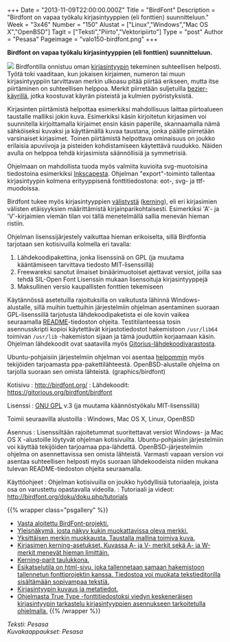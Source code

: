 +++
Date = "2013-11-09T22:00:00.000Z"
Title = "BirdFont"
Description = "Birdfont on vapaa työkalu kirjasintyyppien (eli fonttien) suunnitteluun."
Week = "3x46"
Number = "150"
Alustat = ["Linux","Windows","Mac OS X","OpenBSD"]
Tagit = ["Teksti","Piirto","Vektoripiirto"]
Type = "post"
Author = "Pesasa"
Pageimage = "valo150-birdfont.png"
+++


**Birdfont on vapaa työkalu kirjasintyyppien (eli fonttien)
suunnitteluun.**

![ ](/images/valo150-birdfont.png "fig:valo150-birdfont.png") Birdfontilla
onnistuu oman
[kirjasintyypin](https://fi.wikipedia.org/wiki/Kirjasintyyppi) tekeminen
suhteellisen helposti. Työtä toki vaaditaan, kun jokaisen kirjaimen,
numeron tai muun kirjasintyyppiin tarvittavan merkin ulkoasu pitää
piirtää erikseen, mutta itse piirtäminen on suhteellisen helppoa. Merkit
piirretään suljetuilla
[bezier-käyrillä](https://fi.wikipedia.org/wiki/B%C3%A9zier-k%C3%A4yr%C3%A4),
jotka koostuvat käyrän pisteistä ja kulmien pyöristyksistä.

Kirjasinten piirtämistä helpottaa esimerkiksi mahdollisuus laittaa
piirtoalueen taustalle malliksi jokin kuva. Esimerkiksi käsin
kirjoitetun kirjasimen voi suunnitella kirjoittamalla kirjaimet ensin
käsin paperille, skannaamalla nämä sähköiseksi kuvaksi ja käyttämällä
kuvaa taustana, jonka päälle piirretään varsinaiset kirjasimet. Toinen
piirtämistä helpottava ominaisuus on joukko erilaisia apuviivoja ja
pisteiden kohdistamiseen käytettävä ruudukko. Näiden avulla on helppoa
tehdä kirjasimista säännöllisiä ja symmetrisiä.

Ohjelmaan on mahdollista tuoda myös valmiita kuvioita svg-muotoisina
tiedostoina esimerkiksi [Inkscapesta](Inkscape). Ohjelman
"export"-toiminto tallentaa kirjasintyypin kolmena erityyppisenä
fonttitiedostona: eot-, svg- ja ttf-muodoissa.

Birdfont tukee myös kirjasintyyppien
[välistystä](http://fi.wiktionary.org/wiki/välistys)
([kerning](https://en.wikipedia.org/wiki/Kerning)), eli eri kirjasimien
välisten etäisyyksien määrittämistä kirjainparikohtaisesti. Esimerkiksi
'A'- ja 'V'-kirjaimien viemän tilan voi tällä menetelmällä sallia
menevän hieman ristiin.

Ohjelman lisenssijärjestely vaikuttaa hieman erikoiselta, sillä
Birdfontia tarjotaan sen kotisivuilla kolmella eri tavalla:

1.  Lähdekoodipakettina, jonka lisenssinä on GPL (ja muutama
    kääntämiseen tarvittava tiedosto MIT-lisenssillä)
2.  Freewareksi sanotut ilmaiset binäärimuotoiset ajettavat versiot,
    joilla saa tehdä SIL-Open Font Lisenssin mukaan lisensoituja
    kirjasintyyppejä
3.  Maksullinen versio kaupallisten fonttien tekemiseen

Käytännössä asetetuilla rajoituksilla on vaikutusta lähinnä
Windows-alustalle, sillä muihin tuettuihin järjestelmiin ohjelman
asentaminen suoraan GPL-lisenssillä tarjotusta lähdekoodipaketista ei
ole kovin vaikea seuraamalla
[README](https://gitorious.org/birdfont/birdfont/source/656669a3716674f7598f9038cb7f99723eba5d27:README)-tiedoston
ohjeita. Testitilanteessa tosin asennusskripti kopioi käytettävät
kirjastotiedostot hakemistoon `/usr/lib64` toimivan `/usr/lib`
-hakemiston sijaan ja tämä jouduttiin korjaamaan käsin. Ohjelman
lähdekoodit ovat saatavilla myös
[Gitorius-lähdekoodivarastosta](https://gitorious.org/birdfont/birdfont/).

Ubuntu-pohjaisiin järjestelmiin ohjelman voi asentaa
[helpommin](http://linuxg.net/how-to-install-birdfont-0-31-on-ubuntu-13-10-13-04-linux-mint-16-15-pear-os-8/)
myös tekijöiden tarjoamasta ppa-pakettilähteestä. OpenBSD-alustalle
ohjelma on tarjolla suoraan sen omista lähteistä. (graphics/birdfont)

Kotisivu
:   <http://birdfont.org/>
:   Lähdekoodit: <https://gitorious.org/birdfont/birdfont>

Lisenssi
:   [GNU GPL](GNU_GPL) v.3 (ja muutama käännöstyökalu
    MIT-lisenssillä)

Toimii seuraavilla alustoilla
:   Windows, Mac OS X, Linux, OpenBSD

Asennus
:   Lisenssiltään rajoitetummat suoritettavat versiot Windows- ja Mac OS
    X -alustoille löytyvät ohjelman kotisivuilta. Ubuntu-pohjaisiin
    järjestelmiin voi käyttää tekijöiden tarjoamaa ppa-lähdettä.
    OpenBSD-järjestelmiin ohjelma on asennettavissa sen omista
    lähteistä. Varmasti vapaan version voi asentaa suhteellisen helposti
    myös suoraan lähdekoodeista niiden mukana tulevan README-tiedoston
    ohjeita seuraamalla.

Käyttöohjeet
:   Ohjelman kotisivuilla on joukko hyödyllisiä tutoriaaleja, joista osa
    on varustettu opastavalla videolla.
:   Tutoriaali ja videot: <http://birdfont.org/doku/doku.php/tutorials>

{{% wrapper class="psgallery" %}}
-   [Vasta aloitettu BirdFont-projekti. ](/images/birdfont-1.png)
-   [Yleisnäkymä, josta näkyy kukin muokattavissa oleva
    merkki.](/images/birdfont-2.png)
-   [Yksittäisen merkin muokkausta. Taustalla mallina toimiva
    kuva.](/images/birdfont-3.png)
-   [Kirjasimen kerning-asetukset. Kuvassa A- ja V- merkit sekä A- ja
    W-merkit menevät hieman limittäin.](/images/birdfont-4.png)
-   [Kerning-parit taulukkona.](/images/birdfont-5.png)
-   [Esikatselutila on html-sivu, joka tallennetaan samaan hakemistoon
    tallennetun fonttiprojektin kanssa. Tiedostoa voi muokata
    tekstieditorilla sisältämään sopivampaa
    tekstiä.](/images/birdfont-6.png)
-   [Kirjasintyypin kuvaus ja metatiedot.](/images/birdfont-7.png)
-   [Ohjelmasta True Type -fonttitiedostoksi viedyn keskeneräisen
    kirjasintyypin tarkastelu kirjasintyyppien asennukseen tarkoitetulla
    ohjelmalla.](/images/birdfont-8.png)
{{% /wrapper %}}

*Teksti: Pesasa* <br />
*Kuvakaappaukset: Pesasa*


